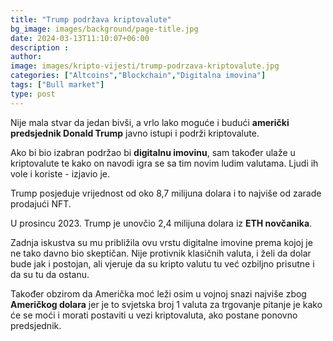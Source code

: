 ```yaml
---
title: "Trump podržava kriptovalute"
bg_image: images/background/page-title.jpg
date: 2024-03-13T11:10:07+06:00
description :
author: 
image: images/kripto-vijesti/trump-podrzava-kriptovalute.jpg
categories: ["Altcoins","Blockchain","Digitalna imovina"]
tags: ["Bull market"]
type: post
---
```

Nije mala stvar da jedan bivši, a vrlo lako moguće i budući **američki predsjednik Donald Trump** javno istupi i podrži kriptovalute.

Ako bi bio izabran podržao bi **digitalnu imovinu**, sam također ulaže u kriptovalute te kako on navodi igra se sa tim novim ludim valutama. Ljudi ih vole i koriste - izjavio je.

Trump posjeduje vrijednost od oko 8,7 milijuna dolara i to najviše od zarade prodajući NFT.

U prosincu 2023. Trump je unovčio 2,4 milijuna dolara iz **ETH novčanika**.

Zadnja iskustva su mu približila ovu vrstu digitalne imovine prema kojoj je ne tako davno bio skeptičan.
Nije protivnik klasičnih valuta, i želi da dolar bude jak i postojan, ali vjeruje da su kripto valutu tu već ozbiljno prisutne i da su tu da ostanu.

Također obzirom da Američka moć leži osim u vojnoj snazi najviše zbog **Američkog dolara** jer je to svjetska broj 1 valuta za trgovanje pitanje je kako će se moći i morati postaviti u vezi kriptovaluta, ako postane ponovno predsjednik.











